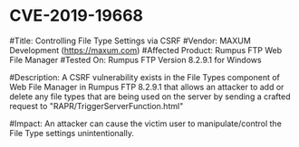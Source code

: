 # CVE-2019-19668

#Title: Controlling File Type Settings via CSRF
#Vendor: MAXUM Development (https://maxum.com)
#Affected Product: Rumpus FTP Web File Manager
#Tested On: Rumpus FTP Version 8.2.9.1 for Windows

#Description: A CSRF vulnerability exists in the File Types component of Web File Manager in Rumpus FTP 8.2.9.1 
that allows an attacker to add or delete any file types that are being used on the server by sending a crafted
request to "RAPR/TriggerServerFunction.html"

#Impact: An attacker can cause the victim user to manipulate/control the File Type settings unintentionally.
